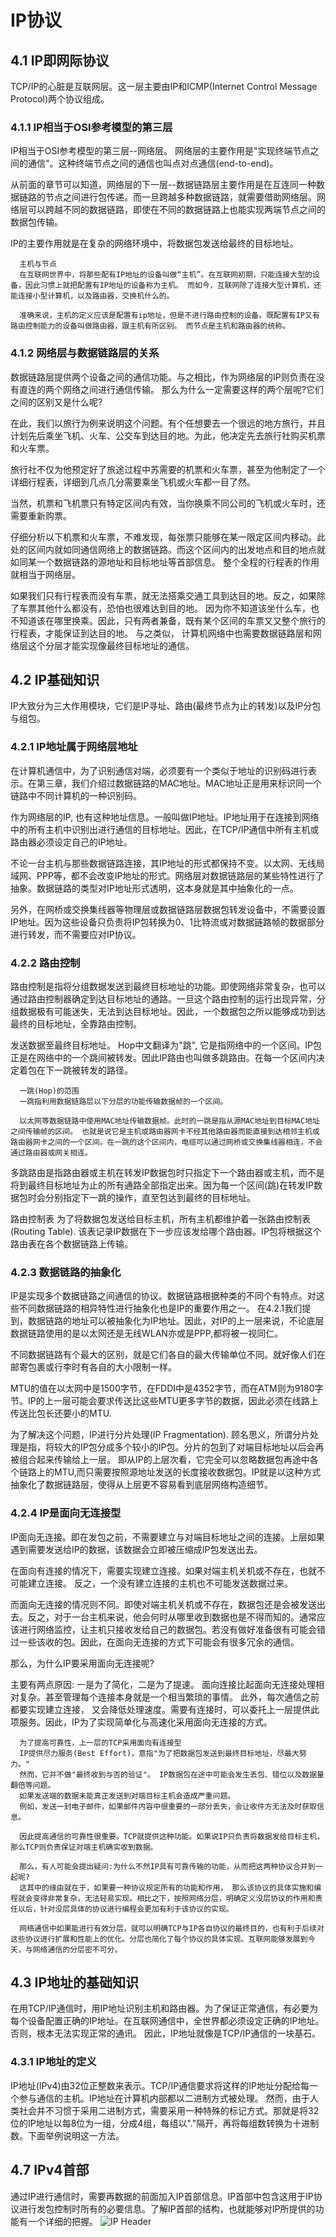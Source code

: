 # IP协议

## 4.1 IP即网际协议
  TCP/IP的心脏是互联网层。这一层主要由IP和ICMP(Internet Control Message Protocol)两个协议组成。
  
### 4.1.1 IP相当于OSI参考模型的第三层
  IP相当于OSI参考模型的第三层--网络层。
  网络层的主要作用是"实现终端节点之间的通信"。这种终端节点之间的通信也叫点对点通信(end-to-end)。
  
  从前面的章节可以知道，网络层的下一层--数据链路层主要作用是在互连同一种数据链路的节点之间进行包传递。而一旦跨越多种数据链路，就需要借助网络层。网络层可以跨越不同的数据链路，即使在不同的数据链路上也能实现两端节点之间的数据包传输。
  
  IP的主要作用就是在复杂的网络环境中，将数据包发送给最终的目标地址。
  
```
  主机与节点
  在互联网世界中，将那些配有IP地址的设备叫做“主机”。在互联网初期，只能连接大型的设备，因此习惯上就把配置有IP地址的设备称为主机。 而如今，互联网除了连接大型计算机，还能连接小型计算机，以及路由器，交换机什么的。
  
  准确来说，主机的定义应该是配置有ip地址，但是不进行路由控制的设备。既配置有IP又有路由控制能力的设备叫做路由器，跟主机有所区别。 而节点是主机和路由器的统称。
```

### 4.1.2 网络层与数据链路层的关系
  数据链路层提供两个设备之间的通信功能。与之相比，作为网络层的IP则负责在没有直连的两个网络之间进行通信传输。 那么为什么一定需要这样的两个层呢?它们之间的区别又是什么呢?
  
  在此，我们以旅行为例来说明这个问题。有个任想要去一个很远的地方旅行，并且计划先后乘坐飞机、火车、公交车到达目的地。为此，他决定先去旅行社购买机票和火车票。
  
  旅行社不仅为他预定好了旅途过程中苏需要的机票和火车票，甚至为他制定了一个详细行程表，详细到几点几分需要乘坐飞机或火车都一目了然。
  
  当然，机票和飞机票只有特定区间内有效，当你换乘不同公司的飞机或火车时，还需要重新购票。
  
  仔细分析以下机票和火车票，不难发现，每张票只能够在某一限定区间内移动。此处的区间内就如同通信网络上的数据链路。而这个区间内的出发地点和目的地点就如同某一个数据链路的源地址和目标地址等首部信息。 整个全程的行程表的作用就相当于网络层。
  
  如果我们只有行程表而没有车票，就无法搭乘交通工具到达目的地。反之，如果除了车票其他什么都没有，恐怕也很难达到目的地。 因为你不知道该坐什么车，也不知道该在哪里换乘。因此，只有两者兼备，既有某个区间的车票又又整个旅行的行程表，才能保证到达目的地。 与之类似， 计算机网络中也需要数据链路层和网络层这个分层才能实现像最终目标地址的通信。
  
## 4.2 IP基础知识
  IP大致分为三大作用模块，它们是IP寻址、路由(最终节点为止的转发)以及IP分包与组包。
  
### 4.2.1 IP地址属于网络层地址
  在计算机通信中，为了识别通信对端，必须要有一个类似于地址的识别码进行表示。在第三章，我们介绍过数据链路的MAC地址。MAC地址正是用来标识同一个链路中不同计算机的一种识别码。
  
  作为网络层的IP, 也有这种地址信息。一般叫做IP地址。IP地址用于在连接到网络中的所有主机中识别出进行通信的目标地址。因此，在TCP/IP通信中所有主机或路由器必须设定自己的IP地址。
  
  不论一台主机与那些数据链路连接，其IP地址的形式都保持不变。以太网、无线局域网、PPP等，都不会改变IP地址的形式。网络层对数据链路层的某些特性进行了抽象。数据链路的类型对IP地址形式透明，这本身就是其中抽象化的一点。
  
  另外，在网桥或交换集线器等物理层或数据链路层数据包转发设备中，不需要设置IP地址。因为这些设备只负责将IP包转换为0、1比特流或对数据链路帧的数据部分进行转发，而不需要应对IP协议。
  
### 4.2.2 路由控制
  路由控制是指将分组数据发送到最终目标地址的功能。即使网络非常复杂，也可以通过路由控制器确定到达目标地址的通路。一旦这个路由控制的运行出现异常，分组数据极有可能迷失，无法到达目标地址。因此，一个数据包之所以能够成功到达最终的目标地址，全靠路由控制。
  
  发送数据至最终目标地址。
  Hop中文翻译为"跳", 它是指网络中的一个区间。IP包正是在网络中的一个跳间被转发。因此IP路由也叫做多跳路由。在每一个区间内决定着包在下一跳被转发的路径。
  
```
  一跳(Hop)的范围
  一跳指利用数据链路层以下分层的功能传输数据帧的一个区间。
  
  以太网等数据链路中使用MAC地址传输数据帧。此时的一跳是指从源MAC地址到目标MAC地址之间传输帧的区间。 也就是说它是主机或路由器网卡不经其他路由器而能直接到达相邻主机或路由器网卡之间的一个区间。在一跳的这个区间内，电缆可以通过网桥或交换集线器相连，不会通过路由器或网关相连。
```

  多跳路由是指路由器或主机在转发IP数据包时只指定下一个路由器或主机，而不是将到最终目标地址为止的所有通路全部指定出来。因为每一个区间(跳)在转发IP数据包时会分别指定下一跳的操作，直至包达到最终的目标地址。
  
  
  路由控制表
  为了将数据包发送给目标主机，所有主机都维护着一张路由控制表(Routing Table). 该表记录IP数据在下一步应该发给哪个路由器。IP包将根据这个路由表在各个数据链路上传输。
  
### 4.2.3 数据链路的抽象化
  IP是实现多个数据链路之间通信的协议。数据链路根据种类的不同个有特点。对这些不同数据链路的相异特性进行抽象化也是IP的重要作用之一。 在4.2.1我们提到，数据链路的地址可以被抽象化为IP地址。因此，对IP的上一层来说，不论底层数据链路使用的是以太网还是无线WLAN亦或是PPP,都将被一视同仁。
  
  不同数据链路有个最大的区别，就是它们各自的最大传输单位不同。就好像人们在邮寄包裹或行李时有各自的大小限制一样。
  
  MTU的值在以太网中是1500字节，在FDDI中是4352字节，而在ATM则为9180字节。IP的上一层可能会要求传送比这些MTU更多字节的数据，因此必须在线路上传送比包长还要小的MTU.
  
  为了解决这个问题，IP进行分片处理(IP Fragmentation). 顾名思义，所谓分片处理是指，将较大的IP包分成多个较小的IP包。分片的包到了对端目标地址以后会再被组合起来传输给上一层。 即从IP的上层次看，它完全可以忽略数据包再途中各个链路上的MTU,而只需要按照源地址发送的长度接收数据包。IP就是以这种方式抽象化了数据链路层，使得从上层更不容易看到底层网络构造细节。
  
  
### 4.2.4 IP是面向无连接型
  IP面向无连接。即在发包之前，不需要建立与对端目标地址之间的连接。上层如果遇到需要发送给IP的数据，该数据会立即被压缩成IP包发送出去。
  
  在面向有连接的情况下，需要实现建立连接。如果对端主机关机或不存在，也就不可能建立连接。 反之，一个没有建立连接的主机也不可能发送数据过来。
  
  而面向无连接的情况则不同。即使对端主机关机或不存在，数据包还是会被发送出去。反之，对于一台主机来说，他会何时从哪里收到数据也是不得而知的。通常应该进行网络监控，让主机只接收发给自己的数据包。若没有做好准备很有可能会错过一些该收的包。因此，在面向无连接的方式下可能会有很多冗余的通信。
  
  那么，为什么IP要采用面向无连接呢?
  
  主要有两点原因: 一是为了简化，二是为了提速。 面向连接比起面向无连接处理相对复杂。甚至管理每个连接本身就是一个相当繁琐的事情。 此外，每次通信之前都要实现建立连接， 又会降低处理速度。需要有连接时，可以委托上一层提供此项服务。因此，IP为了实现简单化与高速化采用面向无连接的方式。
  
```
  为了提高可靠性，上一层的TCP采用面向有连接型
  IP提供尽力服务(Best Effort)，意指"为了把数据包发送到最终目标地址，尽最大努力。" 
  然而，它并不做"最终收到与否的验证"。 IP数据包在途中可能会发生丢包、错位以及数据量翻倍等问题。
  如果发送端的数据未能真正发送到对端目标主机会造成严重问题。
  例如，发送一封电子邮件，如果邮件内容中很重要的一部分丢失，会让收件方无法及时获取信息。
  
  因此提高通信的可靠性很重要。TCP就提供这种功能。如果说IP只负责将数据发给目标主机，那么TCP则负责保证对端主机确实收到数据。
  
  那么，有人可能会提出疑问:为什么不然IP具有可靠传输的功能，从而把这两种协议合并到一起呢?
  这其中的缘由就在于，如果要一种协议规定所有的功能和作用， 那么该协议的具体实施和编程就会变得非常复杂，无法轻易实现。相比之下，按照网络分层，明确定义没层协议的作用和责任以后，针对没层具体的协议进行编程会更加有利于该协议的实现。
  
  网络通信中如果能进行有效分层，就可以明确TCP与IP各自协议的最终目的，也有利于后续对这些协议进行扩展和性能上的优化。分层也简化了每个协议的具体实现。互联网能够发展到今天，与网络通信的分层密不可分。
```

## 4.3 IP地址的基础知识
  在用TCP/IP通信时，用IP地址识别主机和路由器。为了保证正常通信，有必要为每个设备配置正确的IP地址。在互联网通信中，全世界都必须设定正确的IP地址。否则，根本无法实现正常的通讯。
  因此，IP地址就像是TCP/IP通信的一块基石。
  
### 4.3.1 IP地址的定义
  IP地址(IPv4)由32位正整数来表示。TCP/IP通信要求将这样的IP地址分配给每一个参与通信的主机。IP地址在计算机内部都以二进制方式被处理。 然而，由于人类社会并不习惯于采用二进制方式，需要采用一种特殊的标记方式。那就是将32位的IP地址以每8位为一组，分成4组，每组以"."隔开，再将每组数转换为十进制数。下面举例说明这一方法。
  
## 4.7 IPv4首部
  通过IP进行通信时，需要再数据的前面加入IP首部信息。IP首部中包含这用于IP协议进行发包控制时所有的必要信息。了解IP首部的结构，也就能够对IP所提供的功能有一个详细的把握。
![IP Header]()
  
